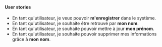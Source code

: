#### User stories

- En tant qu'utilisateur, je veux pouvoir <b>m'enregistrer</b> dans le système.
- En tant qu'utilisateur, je souhaite être retrouvé par <b>mon nom</b>.
- En tant qu'utilisateur, je souhaite pouvoir mettre à jour <b>mon prénom</b>.
- En tant qu'utilisateur, je souhaite pouvoir supprimer mes informations grâce à <b>mon nom</b>.